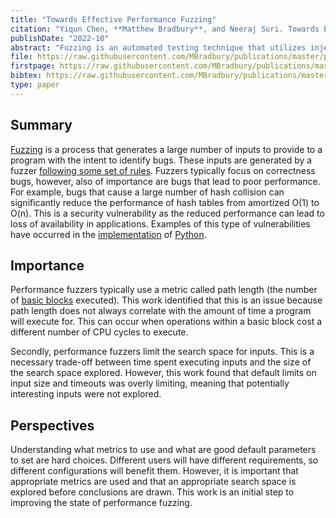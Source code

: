 ```yaml
---
title: "Towards Effective Performance Fuzzing"
citation: "Yiqun Chen, **Matthew Bradbury**, and Neeraj Suri. Towards Effective Performance Fuzzing. In *The 33rd IEEE International Symposium on Software Reliability Engineering Workshops*, ISSREW. Charlotte, North Carolina, USA, 31 October – 3 November 2022."
publishDate: "2022-10"
abstract: "Fuzzing is an automated testing technique that utilizes injection of random inputs in a target program to help uncover vulnerabilities. Performance fuzzing extends the classic fuzzing approach and generates inputs that trigger poor performance. During our evaluation of performance fuzzing tools, we have identified certain conventionally used assumptions that do not always hold true. Our research (re)evaluates PERFFUZZ in order to identify the limitations of current techniques, and guide the direction of future work for improvements to performance fuzzing. Our experimental results highlight two specific limitations. Firstly, we identify the assumption that the length of execution paths correlate to program performance is not always the case, and thus cannot reflect the quality of test cases generated by performance fuzzing. Secondly, the default testing parameters by the fuzzing process (timeouts and size limits) overly confine the input search space. Based on these observations, we suggest further investigation on performance fuzzing guidance, as well as controlled fuzzing and testing parameters."
file: https://raw.githubusercontent.com/MBradbury/publications/master/papers/ISSRE2022FA.pdf
firstpage: https://raw.githubusercontent.com/MBradbury/publications/master/firstpages/ISSRE2022FA.svg
bibtex: https://raw.githubusercontent.com/MBradbury/publications/master/bibtex/Chen_2022_TowardsEffectivePerformance.bib
type: paper
---
```


## Summary

[Fuzzing](https://owasp.org/www-community/Fuzzing) is a process that generates a large number of inputs to provide to a program with the intent to identify bugs. These inputs are generated by a fuzzer [following some set of rules](https://www.microsoft.com/en-us/research/blog/a-brief-introduction-to-fuzzing-and-why-its-an-important-tool-for-developers/). Fuzzers typically focus on correctness bugs, however, also of importance are bugs that lead to poor performance. For example, bugs that cause a large number of hash collision can significantly reduce the performance of hash tables from amortized O(1) to O(n). This is a security vulnerability as the reduced performance can lead to loss of availability in applications. Examples of this type of vulnerabilities have occurred in the [implementation](https://python-security.readthedocs.io/vuln/hash-dos.html) of [Python](https://python.org/).

## Importance

Performance fuzzers typically use a metric called path length (the number of [basic blocks](https://gcc.gnu.org/onlinedocs/gccint/Basic-Blocks.html) executed). This work identified that this is an issue because path length does not always correlate with the amount of time a program will execute for. This can occur when operations within a basic block cost a different number of CPU cycles to execute.

Secondly, performance fuzzers limit the search space for inputs. This is a necessary trade-off between time spent executing inputs and the size of the search space explored. However, this work found that default limits on input size and timeouts was overly limiting, meaning that potentially interesting inputs were not explored.

## Perspectives

Understanding what metrics to use and what are good default parameters to set are hard choices. Different users will have different requirements, so different configurations will benefit them. However, it is important that appropriate metrics are used and that an appropriate search space is explored before conclusions are drawn. This work is an initial step to improving the state of performance fuzzing.
